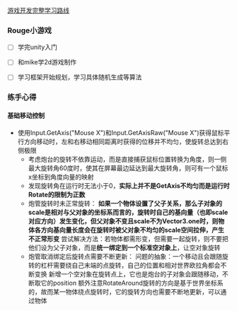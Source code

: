 [游戏开发完整学习路线](https://zhuanlan.zhihu.com/p/139554912)

### Rouge小游戏
- [ ] 学完unity入门
- [ ] 和mike学2d游戏制作
- [ ] 学习框架开始规划，学习具体随机生成等算法


### 练手心得
#### 基础移动控制
* 使用Input.GetAxis("Mouse X")和Input.GetAxisRaw("Mouse X")获得鼠标平行方向移动时，左和右移动相同距离时获得的位移并不均匀，使旋转总达到右侧极限
	* 考虑炮台的旋转不依靠运动，而是直接捕获鼠标位置转换为角度，则一侧最大旋转角60度时，使其在屏幕最边延达到最大旋转角，则可有一个鼠标x坐标到角度向量的映射
	* 发现旋转角在运行时无法小于0，**实际上并不是GetAxis不均匀而是运行时Rotate的限制为正数**
	* 炮管旋转时未正常旋转：
		**如果一个物体设置了父子关系，那么子对象的scale是相对与父对象的坐标系而言的，旋转时自己的基向量（也即scale对应方向）发生变化，但父对象不变且scale不为Vector3.one时，则物体各方向基向量长度会在旋转时被父对象不均匀的scale空间拉伸，产生不正常形变**
		尝试解决方法：若物体都需形变，但需要一起旋转，则不要把他们设为父子对象，而是**统一绑定到一个标准空对象上**，让空对象旋转
	* 炮管取消绑定后旋转点需要不断更新：
		问题的抽象：一个移动且会跟随旋转的杠杆需要绕自己末端的点旋转，自己的位置和相对世界欧拉角都会不断变换
		新增一个空对象在旋转点上，它也是炮台的子对象会跟随移动，不断取它的position
		额外注意RotateAround旋转的方向是基于世界坐标系的，故而某一物体绕点旋转时，它的旋转方向也需要不断地更新，可以通过物体
